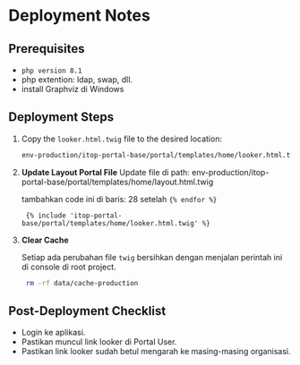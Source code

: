 # Deployment Notes

## Prerequisites

- `php version 8.1`
- php extention: ldap, swap, dll.
- install Graphviz di Windows

## Deployment Steps

1. Copy the `looker.html.twig` file to the desired location:
   ```bash
   env-production/itop-portal-base/portal/templates/home/looker.html.twig
   ```
2. **Update Layout Portal File**
   Update file di path: env-production/itop-portal-base/portal/templates/home/layout.html.twig

   tambahkan code ini di baris: 28 setelah `{% endfor %}`

   ```twig
    {% include 'itop-portal-base/portal/templates/home/looker.html.twig' %}
   ```

3. **Clear Cache**

   Setiap ada perubahan file `twig` bersihkan dengan menjalan perintah ini di console di root project.

   ```bash
    rm -rf data/cache-production
   ```

## Post-Deployment Checklist

- Login ke aplikasi.
- Pastikan muncul link looker di Portal User.
- Pastikan link looker sudah betul mengarah ke masing-masing organisasi.
